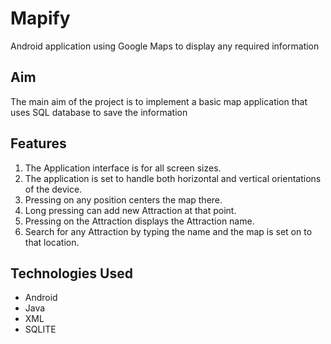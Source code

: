 # Mapify
Android application using Google Maps to display any required information

Aim
----------
The main aim of the project is to implement a basic map application that uses SQL database to save the information  

Features
----------
1. The Application interface is for all screen sizes.
2. The application is set to handle both horizontal and vertical orientations of the device.
3. Pressing on any position centers the map there.
4. Long pressing can add new Attraction at that point.
5. Pressing on the Attraction displays the Attraction name.
6. Search for any Attraction by typing the name and the map is set on to that location.

Technologies Used
----------
- Android
- Java
- XML
- SQLITE
